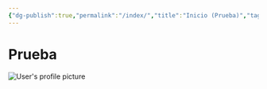 ```yaml
---
{"dg-publish":true,"permalink":"/index/","title":"Inicio (Prueba)","tags":["gardenEntry"],"created":"2024-02-18T11:34:37.674-06:00","updated":"2024-02-18T12:11:21.199-06:00"}
---
```



# Prueba
<!-- content profile -->
<div class="profile-header">
<img  alt="User's profile picture"  class="profile-image"/>
<h2 class="user-name"></h2>
<p class="user-email"></p>
<pre><code id="profile-data" class="json"></code></pre>
</div>